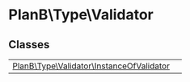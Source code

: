 
                                                                                                                                            
    
# PlanB\Type\Validator



## Classes
| | |
| --- | --- |
| [PlanB\Type\Validator\InstanceOfValidator](../../PlanB/Type/Validator/InstanceOfValidator.md) |  |






                                                                                                                                                                                                                                                                                                                                                                                                            
    
                                                                                                                                                                                                                                                                             
                
